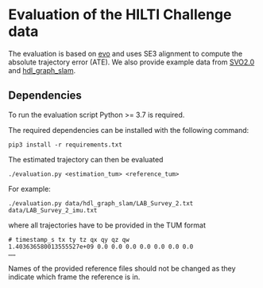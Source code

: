 # Evaluation of the HILTI Challenge data

The evaluation is based on [evo](https://github.com/MichaelGrupp/evo) and uses SE3 alignment to compute the absolute trajectory error (ATE). We also provide example data from [SVO2.0](http://rpg.ifi.uzh.ch/svo2.html) and [hdl_graph_slam](https://github.com/koide3/hdl_graph_slam).

## Dependencies
To run the evaluation script Python >= 3.7 is required.

The required dependencies can be installed with the following command:
```
pip3 install -r requirements.txt
```
The estimated trajectory can then be evaluated

```
./evaluation.py <estimation_tum> <reference_tum>
```
For example:
```
./evaluation.py data/hdl_graph_slam/LAB_Survey_2.txt data/LAB_Survey_2_imu.txt
```

where all trajectories have to be provided in the TUM format 
```
# timestamp_s tx ty tz qx qy qz qw
1.403636580013555527e+09 0.0 0.0 0.0 0.0 0.0 0.0 0.0
…… 
```
Names of the provided reference files should not be changed as they indicate which frame the reference is in.

